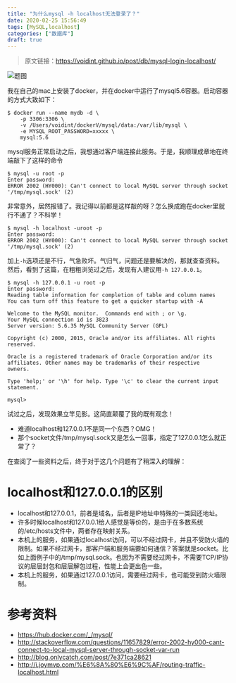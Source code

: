 ```yaml
---
title: "为什么mysql -h localhost无法登录了？"
date: 2020-02-25 15:56:49
tags: [MySQL,localhost]
categories: ["数据库"]
draft: true
---
```


> 原文链接：https://voidint.github.io/post/db/mysql-login-localhost/

![题图](https://voidint.github.io/db/localhost.png)

我在自己的mac上安装了docker，并在docker中运行了mysql5.6容器。启动容器的方式大致如下：
```shell
$ docker run --name mydb -d \
    -p 3306:3306 \
    -v /Users/voidint/dockerV/mysql/data:/var/lib/mysql \
    -e MYSQL_ROOT_PASSWORD=xxxxx \
    mysql:5.6
```

mysql服务正常启动之后，我想通过客户端连接此服务。于是，我顺理成章地在终端敲下了这样的命令
```shell
$ mysql -u root -p
Enter password:
ERROR 2002 (HY000): Can't connect to local MySQL server through socket '/tmp/mysql.sock' (2)
```

非常意外，居然报错了。我记得以前都是这样敲的呀？怎么换成跑在docker里就行不通了？不科学！

```shell
$ mysql -h localhost -uroot -p
Enter password:
ERROR 2002 (HY000): Can't connect to local MySQL server through socket '/tmp/mysql.sock' (2)
```

加上`-h`选项还是不行，气急败坏。气归气，问题还是要解决的，那就查查资料。然后，看到了这篇，在粗粗浏览过之后，发现有人建议用`-h 127.0.0.1`。

```shell 
$ mysql -h 127.0.0.1 -u root -p 
Enter password:
Reading table information for completion of table and column names
You can turn off this feature to get a quicker startup with -A

Welcome to the MySQL monitor.  Commands end with ; or \g.
Your MySQL connection id is 3823
Server version: 5.6.35 MySQL Community Server (GPL)

Copyright (c) 2000, 2015, Oracle and/or its affiliates. All rights reserved.

Oracle is a registered trademark of Oracle Corporation and/or its
affiliates. Other names may be trademarks of their respective
owners.

Type 'help;' or '\h' for help. Type '\c' to clear the current input statement.

mysql>
```

试过之后，发现效果立竿见影。这简直颠覆了我的既有观念！

- 难道localhost和127.0.0.1不是同一个东西？OMG！
- 那个socket文件/tmp/mysql.sock又是怎么一回事，指定了127.0.0.1怎么就正常了？

在查阅了一些资料之后，终于对于这几个问题有了稍深入的理解：

# localhost和127.0.0.1的区别
- localhost和127.0.0.1，前者是域名，后者是IP地址中特殊的一类回还地址。
- 许多时候localhost和127.0.0.1给人感觉是等价的，是由于在多数系统的/etc/hosts文件中，两者存在映射关系。
- 本机上的服务，如果通过localhost访问，可以不经过网卡，并且不受防火墙的限制。如果不经过网卡，那客户端和服务端要如何通信？答案就是socket。比如上面例子中的/tmp/mysql.sock。也因为不需要经过网卡，不需要TCP/IP协议的层层封包和层层解包过程，性能上会更出色一些。
- 本机上的服务，如果通过127.0.0.1访问，需要经过网卡，也可能受到防火墙限制。

# 参考资料
- https://hub.docker.com/_/mysql/
- http://stackoverflow.com/questions/11657829/error-2002-hy000-cant-connect-to-local-mysql-server-through-socket-var-run
- http://blog.onlycatch.com/post/7e371ca28621
- http://i.joymvp.com/%E6%8A%80%E6%9C%AF/routing-traffic-localhost.html